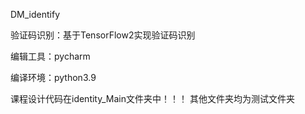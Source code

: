 DM_identify

验证码识别：基于TensorFlow2实现验证码识别

编辑工具：pycharm

编译环境：python3.9

课程设计代码在identity_Main文件夹中！！！
其他文件夹均为测试文件夹
